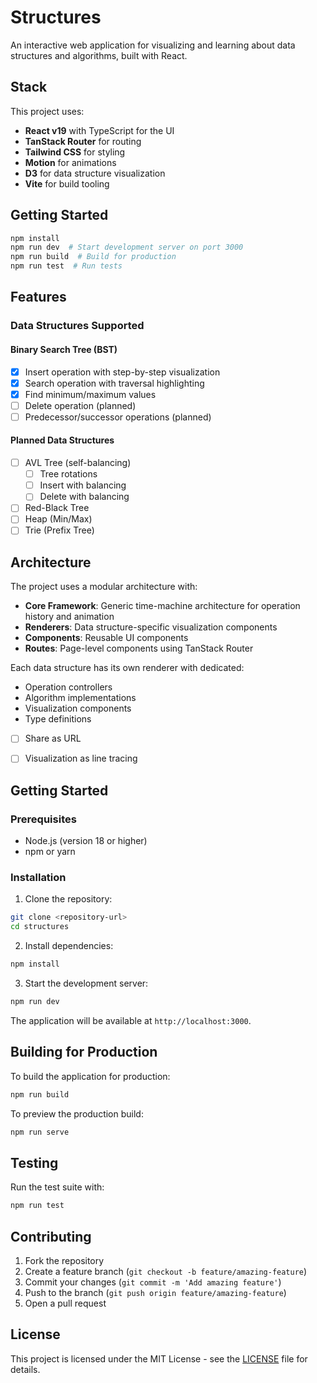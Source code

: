 # Structures

An interactive web application for visualizing and learning about data structures and algorithms, built with React.

## Stack

This project uses:
- **React v19** with TypeScript for the UI
- **TanStack Router** for routing
- **Tailwind CSS** for styling  
- **Motion** for animations
- **D3** for data structure visualization
- **Vite** for build tooling

## Getting Started

```bash
npm install
npm run dev  # Start development server on port 3000
npm run build  # Build for production
npm run test  # Run tests
```

## Features

### Data Structures Supported

#### Binary Search Tree (BST)
- [x] Insert operation with step-by-step visualization
- [x] Search operation with traversal highlighting  
- [x] Find minimum/maximum values
- [ ] Delete operation (planned)
- [ ] Predecessor/successor operations (planned)

#### Planned Data Structures
- [ ] AVL Tree (self-balancing)
  - [ ] Tree rotations
  - [ ] Insert with balancing
  - [ ] Delete with balancing
- [ ] Red-Black Tree
- [ ] Heap (Min/Max)
- [ ] Trie (Prefix Tree)

## Architecture

The project uses a modular architecture with:

- **Core Framework**: Generic time-machine architecture for operation history and animation
- **Renderers**: Data structure-specific visualization components  
- **Components**: Reusable UI components
- **Routes**: Page-level components using TanStack Router

Each data structure has its own renderer with dedicated:
- Operation controllers
- Algorithm implementations  
- Visualization components
- Type definitions

- [ ] Share as URL
- [ ] Visualization as line tracing


## Getting Started

### Prerequisites

- Node.js (version 18 or higher)
- npm or yarn

### Installation

1. Clone the repository:
```bash
git clone <repository-url>
cd structures
```

2. Install dependencies:
```bash
npm install
```

3. Start the development server:
```bash
npm run dev
```

The application will be available at `http://localhost:3000`.

## Building for Production

To build the application for production:

```bash
npm run build
```

To preview the production build:

```bash
npm run serve
```

## Testing

Run the test suite with:

```bash
npm run test
```

## Contributing

1. Fork the repository
2. Create a feature branch (`git checkout -b feature/amazing-feature`)
3. Commit your changes (`git commit -m 'Add amazing feature'`)
4. Push to the branch (`git push origin feature/amazing-feature`)
5. Open a pull request

## License

This project is licensed under the MIT License - see the [LICENSE](LICENSE) file for details.
